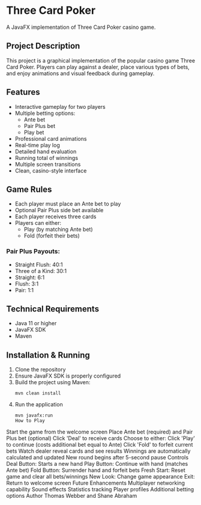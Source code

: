 # Three Card Poker

A JavaFX implementation of Three Card Poker casino game.

## Project Description

This project is a graphical implementation of the popular casino game Three Card Poker. Players can play against a dealer, place various types of bets, and enjoy animations and visual feedback during gameplay.

## Features

- Interactive gameplay for two players
- Multiple betting options:
  - Ante bet
  - Pair Plus bet
  - Play bet
- Professional card animations
- Real-time play log
- Detailed hand evaluation
- Running total of winnings
- Multiple screen transitions
- Clean, casino-style interface

## Game Rules

- Each player must place an Ante bet to play
- Optional Pair Plus side bet available
- Each player receives three cards
- Players can either:
  - Play (by matching Ante bet)
  - Fold (forfeit their bets)

### Pair Plus Payouts:

- Straight Flush: 40:1
- Three of a Kind: 30:1
- Straight: 6:1
- Flush: 3:1
- Pair: 1:1

## Technical Requirements

- Java 11 or higher
- JavaFX SDK
- Maven
## Installation & Running

1. Clone the repository
2. Ensure JavaFX SDK is properly configured
3. Build the project using Maven:
   ```shell
   mvn clean install
4. Run the application
   ```shell
   mvn javafx:run
   How to Play
Start the game from the welcome screen
Place Ante bet (required) and Pair Plus bet (optional)
Click 'Deal' to receive cards
Choose to either:
Click 'Play' to continue (costs additional bet equal to Ante)
Click 'Fold' to forfeit current bets
Watch dealer reveal cards and see results
Winnings are automatically calculated and updated
New round begins after 5-second pause
Controls
Deal Button: Starts a new hand
Play Button: Continue with hand (matches Ante bet)
Fold Button: Surrender hand and forfeit bets
Fresh Start: Reset game and clear all bets/winnings
New Look: Change game appearance
Exit: Return to welcome screen
Future Enhancements
Multiplayer networking capability
Sound effects
Statistics tracking
Player profiles
Additional betting options
Author
Thomas Webber and Shane Abraham

